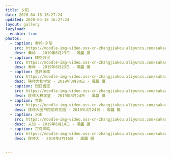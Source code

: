 ```yaml
---
title: 夕阳
date: 2020-04-18 16:27:24
updated: 2020-04-18 16:27:24
layout: gallery
lazyload:
  enable: true
photos:
  - caption: 秦岭-夕阳
    src: https://moodle-img-video.oss-cn-zhangjiakou.aliyuncs.com/sakaay/xy-1.jpg
    desc: 秦岭 - ‎2019‎年‎6‎月‎23‎日 - 颯龘 摄
  - caption: 晴空万里
    src: https://moodle-img-video.oss-cn-zhangjiakou.aliyuncs.com/sakaay/xy-2.jpg
    desc: 秦岭 - ‎2019‎年‎6‎月‎23‎日 - 颯龘 摄 
  - caption: 落日余晖
    src: https://moodle-img-video.oss-cn-zhangjiakou.aliyuncs.com/sakaay/xy-3.jpg
    desc: 陕师大积学堂 - 2019‎年‎3‎月‎24‎日 - 颯龘 摄 
  - caption: 烈日当空
    src: https://moodle-img-video.oss-cn-zhangjiakou.aliyuncs.com/sakaay/xy-4.jpg
    desc: 陕师大积学堂 - 2019‎年‎3‎月‎24‎日 - 颯龘 摄
  - caption: 奔跑 
    src: https://moodle-img-video.oss-cn-zhangjiakou.aliyuncs.com/sakaay/xy-0.jpg
    desc: 陕师大图书馆前右花园 - 2019‎年‎3‎月‎24‎日 - 颯龘 摄
  - caption: 水击 
    src: https://moodle-img-video.oss-cn-zhangjiakou.aliyuncs.com/sakaay/img_1(1)(1)(1).png
    desc: 未知 - 2019‎年‎6‎月‎14‎日 - 颯龘 摄 
  - caption: 百鸟啼鸣
    src: https://moodle-img-video.oss-cn-zhangjiakou.aliyuncs.com/sakaay/img_20.JPG
    desc: 陕师大 - 2019‎年‎4月‎16‎日 - 颯龘 摄
  

---
```

